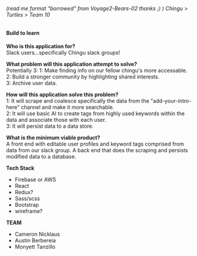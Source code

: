 ###### (read me format "borrowed" from Voyage2-Bears-02 thanks ;) ) Chingu > Turtles > Team 10

#### Build to learn

**Who is this application for?**  
Slack users...specifically Chingu slack groups!

**What problem will this application attempt to solve?**  
Potentially 3:
1: Make finding info on our fellow chingu's more accessable.  
2: Build a stronger community by highlighting shared interests.  
3: Archive user data.

**How will this application solve this problem?**  
1: It will scrape and coalesce specifically the data from the "add-your-intro-here" channel and make it more searchable.  
2: It will use basic AI to create tags from highly used keywords within the data and associate those with each user.  
3: It will persist data to a data store.

**What is the minimum viable product?**  
A front end with editable user profiles and keyword tags comprised from data from our slack group. A back end that does the scraping and persists modified data to a database. 

**Tech Stack**

* Firebase or AWS
* React
* Redux?
* Sass/scss
* Bootstrap
* wireframe?

**TEAM**  

* Cameron Nicklaus
* Austin Berbereia
* Monyett Tanzillo
